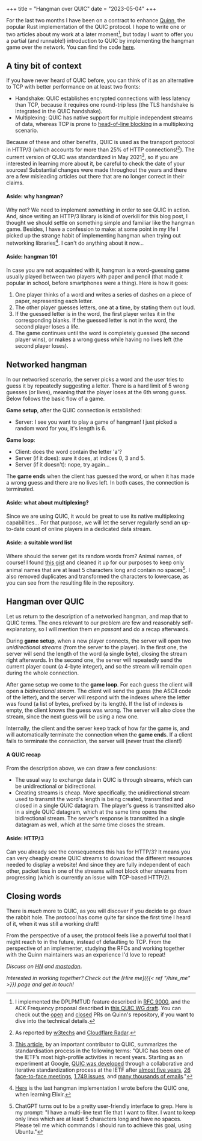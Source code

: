 +++
title = "Hangman over QUIC"
date = "2023-05-04"
+++

For the last two months I have been on a contract to enhance
[Quinn](https://crates.io/crates/quinn), the popular Rust implementation of the QUIC protocol. I
hope to write one or two articles about my work at a later moment[^1], but today I want to offer you
a partial (and runnable!) introduction to QUIC by implementing the hangman game over the network.
You can find the code [here](https://github.com/aochagavia/hangman-over-quic).

## A tiny bit of context

If you have never heard of QUIC before, you can think of it as an alternative to TCP with better
performance on at least two fronts:

* Handshake: QUIC establishes encrypted connections with less latency than TCP, because it requires
  one round-trip less (the TLS handshake is integrated in the QUIC handshake).
* Multiplexing: QUIC has native support for multiple independent streams of data, whereas TCP is
  prone to [head-of-line blocking](https://en.wikipedia.org/wiki/Head-of-line_blocking) in a
  multiplexing scenario.

Because of these and other benefits, QUIC is used as the transport protocol in HTTP/3 (which
accounts for more than 25% of HTTP connections![^2]). The current version of QUIC was standardized
in May 2021[^3], so if you are interested in learning more about it, be careful to check the date of
your sources! Substantial changes were made throughout the years and there are a few misleading
articles out there that are no longer correct in their claims.

#### Aside: why hangman?

Why not? We need to implement _something_ in order to see QUIC in action. And, since writing an
HTTP/3 library is kind of overkill for this blog post, I thought we should settle on something
simple and familiar like the hangman game. Besides, I have a confession to make: at some point in my
life I picked up the strange habit of implementing hangman when trying out networking libraries[^4].
I can't do anything about it now...

#### Aside: hangman 101

In case you are not acquainted with it, hangman is a word-guessing game usually played between two
players with paper and pencil (that made it popular in school, before smartphones were a thing).
Here is how it goes:

1. One player thinks of a word and writes a series of dashes on a piece of paper, representing each
   letter.
1. The other player guesses letters, one at a time, by stating them out loud.
1. If the guessed letter is in the word, the first player writes it in the corresponding blanks. If
   the guessed letter is not in the word, the second player loses a life.
1. The game continues until the word is completely guessed (the second player wins), or makes a
   wrong guess while having no lives left (the second player loses).

## Networked hangman

In our networked scenario, the server picks a word and the user tries to guess it by repeatedly
suggesting a letter. There is a hard limit of 5 wrong guesses (or lives), meaning that the player
loses at the 6th wrong guess. Below follows the basic flow of a game.

**Game setup**, after the QUIC connection is established:

* Server: I see you want to play a game of hangman! I just picked a random word for you, it's length
  is 6.

**Game loop**:

* Client: does the word contain the letter 'a'?
* Server (if it does): sure it does, at indices 0, 3 and 5.
* Server (if it doesn't): nope, try again...

The **game end**s when the client has guessed the word, or when it has made a wrong guess and there
are no lives left. In both cases, the connection is terminated.

#### Aside: what about multiplexing?

Since we are using QUIC, it would be great to use its native multiplexing capabilities... For that
purpose, we will let the server regularly send an up-to-date count of online players in a dedicated
data stream.

#### Aside: a suitable word list

Where should the server get its random words from? Animal names, of course! I found [this
gist](https://gist.github.com/atduskgreg/3cf8ef48cb0d29cf151bedad81553a54) and cleaned it up for our
purposes to keep only animal names that are at least 5 characters long and contain no spaces[^5]. I
also removed duplicates and transformed the characters to lowercase, as you can see from the
resulting file in the repository.

## Hangman over QUIC

Let us return to the description of a networked hangman, and map that to QUIC terms. The ones
relevant to our problem are few and reasonably self-explanatory, so I will mention them _en passant_
and do a recap afterwards.

During **game setup**, when a new player connects, the server will open two _unidirectional streams_
(from the server to the player). In the first one, the server will send the length of the word (a
single byte), closing the stream right afterwards. In the second one, the server will repeatedly
send the current player count (a 4-byte integer), and so the stream will remain open during the
whole connection.

After game setup we come to the **game loop**. For each guess the client will open a _bidirectional
stream_. The client will send the guess (the ASCII code of the letter), and the server will respond
with the indexes where the letter was found (a list of bytes, prefixed by its length). If the list
of indexes is empty, the client knows the guess was wrong. The server will also close the stream,
since the next guess will be using a new one.

Internally, the client and the server keep track of how far the game is, and will automatically
terminate the connection when the **game end**s. If a client fails to terminate the connection, the
server will (never trust the client!)

#### A QUIC recap

From the description above, we can draw a few conclusions:

* The usual way to exchange data in QUIC is through streams, which can be unidirectional or
  bidirectional.
* Creating streams is cheap. More specifically, the unidirectional stream used to transmit the
  word's length is being created, transmitted and closed in a single QUIC datagram. The player's
  guess is transmitted also in a single QUIC datagram, which at the same time opens the
  bidirectional stream. The server's response is transmitted in a single datagram as well, which at
  the same time closes the stream.

#### Aside: HTTP/3

Can you already see the consequences this has for HTTP/3? It means you can very cheaply create QUIC
streams to download the different resources needed to display a website! And since they are fully
independent of each other, packet loss in one of the streams will not block other streams from
progressing (which is currently an issue with TCP-based HTTP/2).

## Closing words

There is _much_ more to QUIC, as you will discover if you decide to go down the rabbit hole. The
protocol has come quite far since the first time I heard of it, when it was still a working draft!

From the perspective of a user, the protocol feels like a powerful tool that I might reach to in the
future, instead of defaulting to TCP. From the perspective of an implementer, studying the RFCs and
working together with the Quinn maintainers was an experience I'd love to repeat!

_Discuss on [HN](https://news.ycombinator.com/item?id=35815186) and
[mastodon](https://masto.ochagavia.nl/@adolfo/110310724660625084)_.

_Interested in working together? Check out the [Hire me]({{< ref "/hire_me" >}}) page and get in
touch!_

[^1]: I implemented the DPLPMTUD feature described in [RFC
    9000](https://www.rfc-editor.org/rfc/rfc9000.html#name-datagram-packetization-laye), and the ACK
    Frequency proposal described in [this QUIC WG
    draft](https://datatracker.ietf.org/doc/html/draft-ietf-quic-ack-frequency). You can check out
    the [open](https://github.com/quinn-rs/quinn/pulls/aochagavia) and
    [closed](https://github.com/quinn-rs/quinn/pulls?q=is%3Apr+author%3Aaochagavia+is%3Aclosed) PRs
    on Quinn's repository, if you want to dive into the technical details.
[^2]: As reported by [w3techs](https://w3techs.com/technologies/details/ce-http3) and [Cloudflare
    Radar](https://radar.cloudflare.com/).
[^3]: [This article](https://www.fastly.com/blog/quic-is-now-rfc-9000), by an important contributor
    to QUIC, summarizes the standardisation process in the following terms: "QUIC has been one of
    the IETF’s most high-profile activities in recent years. Starting as an experiment at Google,
    [QUIC was developed](https://www.fastly.com/blog/maturing-of-quic) through a collaborative and
    iterative standardization process at the IETF after [almost five
    years](https://www.ietf.org/proceedings/96/minutes/minutes-96-quic), [26 face-to-face
    meetings](https://github.com/quicwg/wg-materials), [1,749
    issues](https://github.com/quicwg/base-drafts/issues?q=is%3Aissue+is%3Aclosed+), and [many
    thousands of emails](https://mailarchive.ietf.org/arch/browse/quic/)."
[^4]: [Here](https://github.com/aochagavia/elixir-hangman) is the last hangman implementation I
    wrote before the QUIC one, when learning Elixir.
[^5]: ChatGPT turns out to be a pretty user-friendly interface to grep. Here is my prompt: "I have a
    multi-line text file that I want to filter. I want to keep only lines which are at least 5
    characters long and have no spaces. Please tell me which commands I should run to achieve this
    goal, using Ubuntu."